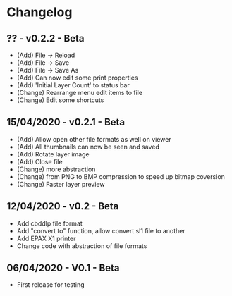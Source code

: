 # Changelog

## ?? - v0.2.2 - Beta

* (Add) File -> Reload
* (Add) File -> Save
* (Add) File -> Save As
* (Add) Can now edit some print properties
* (Add) 'Initial Layer Count' to status bar
* (Change) Rearrange menu edit items to file
* (Change) Edit some shortcuts

## 15/04/2020 - v0.2.1 - Beta

* (Add) Allow open other file formats as well on viewer
* (Add) All thumbnails can now be seen and saved
* (Add) Rotate layer image
* (Add) Close file
* (Change) more abstraction
* (Change) from PNG to BMP compression to speed up bitmap coversion
* (Change) Faster layer preview

## 12/04/2020 - v0.2 - Beta

* Add cbddlp file format
* Add "convert to" function, allow convert sl1 file to another
* Add EPAX X1 printer
* Change code with abstraction of file formats

## 06/04/2020 - V0.1 - Beta

* First release for testing